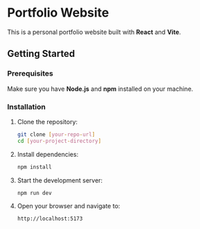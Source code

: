 # Portfolio Website

This is a personal portfolio website built with **React** and **Vite**.

## Getting Started

### Prerequisites

Make sure you have **Node.js** and **npm** installed on your machine.

### Installation

1. Clone the repository:
   ```bash
   git clone [your-repo-url]
   cd [your-project-directory]
   ```

2. Install dependencies:
   ```bash
   npm install
   ```

3. Start the development server:
   ```bash
   npm run dev
   ```

4. Open your browser and navigate to:
   ```
   http://localhost:5173
   ```
